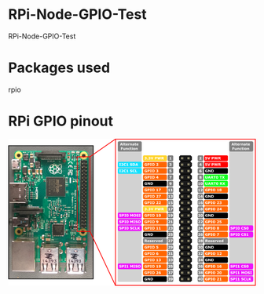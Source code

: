 # RPi-Node-GPIO-Test
RPi-Node-GPIO-Test

# Packages used
rpio

# RPi GPIO pinout
![alt text](./rp2_pinout.png)